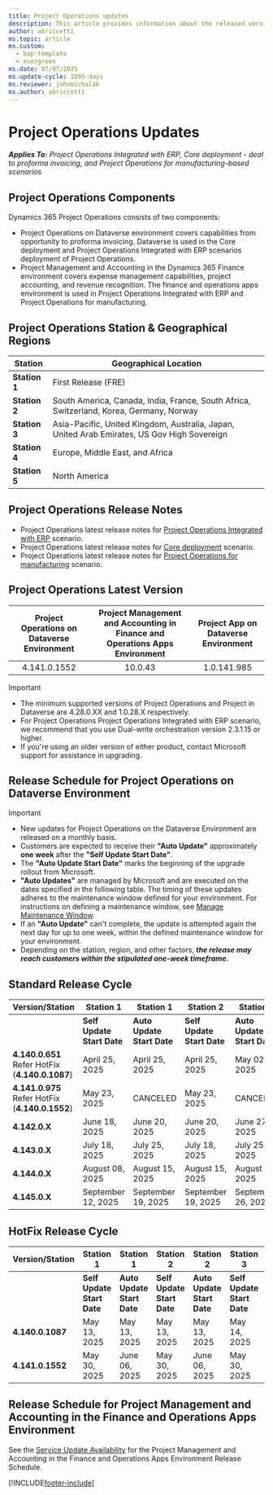 ```yaml
---
title: Project Operations updates
description: This article provides information about the released versions of Dynamics 365 Project Operations.
author: abriccetti
ms.topic: article
ms.custom: 
  - bap-template
  - evergreen
ms.date: 07/07/2025
ms.update-cycle: 1095-days
ms.reviewer: johnmichalak
ms.author: abriccetti
---
```


# Project Operations Updates

_**Applies To:** Project Operations Integrated with ERP, Core deployment - deal to proforma invoicing, and Project Operations for manufacturing-based scenarios_

## Project Operations Components

Dynamics 365 Project Operations consists of two components:

- Project Operations on Dataverse environment covers capabilities from opportunity to proforma invoicing. Dataverse is used in the Core deployment and Project Operations Integrated with ERP scenarios deployment of Project Operations.
- Project Management and Accounting in the Dynamics 365 Finance environment covers expense management capabilities, project accounting, and revenue recognition. The finance and operations apps environment is used in Project Operations Integrated with ERP and Project Operations for manufacturing.

## Project Operations Station & Geographical Regions

| **Station**   | **Geographical Location**                                                                   |
|---------------|---------------------------------------------------------------------------------------------|
| **Station 1** | First Release (FRE)                                                                         |
| **Station 2** | South America, Canada, India, France, South Africa, Switzerland, Korea, Germany, Norway     |
| **Station 3** | Asia-Pacific, United Kingdom, Australia, Japan, United Arab Emirates, US Gov High Sovereign |
| **Station 4** | Europe, Middle East, and Africa                                                             |
| **Station 5** | North America                                                                               |

## Project Operations Release Notes
- Project Operations latest release notes for [Project Operations Integrated with ERP](whats-new-june-2025-resource-based.md) scenario.
- Project Operations latest release notes for [Core deployment](../pro/whats-new/whats-new-june-2025-lite.md) scenario.
- Project Operations latest release notes for [Project Operations for manufacturing](../prod-pma/whats-new/whats-new-Feb-2024-stocked.md) scenario.

## Project Operations Latest Version

| **Project Operations on Dataverse Environment** | **Project Management and Accounting in Finance and Operations Apps Environment** | **Project App on Dataverse Environment** |
|:-----------------------------------------------:|:--------------------------------------------------------------------------------:|:----------------------------------------:|
|                   4.141.0.1552                  |                                      10.0.43                                     |                1.0.141.985              |

> [!IMPORTANT]
> - The minimum supported versions of Project Operations and Project in Dataverse are 4.28.0.XX and 1.0.28.X respectively.
> - For Project Operations Project Operations Integrated with ERP scenario, we recommend that you use Dual-write orchestration version 2.3.1.15 or higher.
> - If you're using an older version of either product, contact Microsoft support for assistance in upgrading.

## Release Schedule for Project Operations on Dataverse Environment

> [!IMPORTANT]
> - New updates for Project Operations on the Dataverse Environment are released on a monthly basis.
> - Customers are expected to receive their **"Auto Update"** approximately **one week** after the **"Self Update Start Date"**.
> - The **"Auto Update Start Date"** marks the beginning of the upgrade rollout from Microsoft.
> - **"Auto Updates"** are managed by Microsoft and are executed on the dates specified in the following table. The timing of these updates adheres to the maintenance window defined for your environment. For instructions on defining a maintenance window, see [Manage Maintenance Window](/power-platform/admin/manage-maintenance-window).
> - If an **"Auto Update"** can't complete, the update is attempted again the next day for up to one week, within the defined maintenance window for your environment.
> - Depending on the station, region, and other factors, _**the release may reach customers within the stipulated one-week timeframe.**_

## Standard Release Cycle

| **Version/Station** | **Station 1**              | **Station 1**              | **Station 2**              | **Station 2**              | **Station 3**              | **Station 3**              | **Station 4**              | **Station 4**              | **Station 5**              | **Station 5**              |
|---------------------|----------------------------|----------------------------|----------------------------|----------------------------|----------------------------|----------------------------|----------------------------|----------------------------|----------------------------|----------------------------|
|                     | **Self Update Start Date** | **Auto Update Start Date** | **Self Update Start Date** | **Auto Update Start Date** | **Self Update Start Date** | **Auto Update Start Date** | **Self Update Start Date** | **Auto Update Start Date** | **Self Update Start Date** | **Auto Update Start Date** |
| **4.140.0.651** <br> Refer HotFix (**4.140.0.1087**)      | April 25, 2025             | April 25, 2025             | April 25, 2025             | May 02, 2025               | May 02, 2025               | CANCELED              | CANCELED               | CANCELED               | CANCELED               | CANCELED              |
| **4.141.0.975** <br> Refer HotFix (**4.140.0.1552**)      | May 23, 2025               | CANCELED               | May 23, 2025               | CANCELED               | CANCELED               | CANCELED               |CANCELED               | CANCELED              | CANCELED              | CANCELED             |
| **4.142.0.X**       | June 18, 2025              | June 20, 2025              | June 20, 2025              | June 27, 2025              | June 27, 2025              | July 04, 2025              | July 04, 2025              | July 11, 2025              | July 11, 2025              | July 18, 2025              |
| **4.143.0.X**       | July 18, 2025              | July 25, 2025              | July 18, 2025              | July 25, 2025              | July 25, 2025              | August 01, 2025            | August 01, 2025            | August 09, 2025            | August 09, 2025            | August 16, 2025            |
| **4.144.0.X**       | August 08, 2025            | August 15, 2025            | August 15, 2025            | August 22, 2025            | August 22, 2025            | August 29, 2025            | August 29, 2025            | September 05, 2025         | September 05, 2025         | September 12, 2025         |
| **4.145.0.X**       | September 12, 2025         | September 19, 2025         | September 19, 2025         | September 26, 2025         | September 26, 2025         | October 03, 2025           | October 03, 2025           | October 10, 2025           | October 10, 2025           | October 17, 2025           |

## HotFix Release Cycle

| **Version/Station** | **Station 1**              | **Station 1**              | **Station 2**              | **Station 2**              | **Station 3**              | **Station 3**              | **Station 4**              | **Station 4**              | **Station 5**              | **Station 5**              |
|---------------------|----------------------------|----------------------------|----------------------------|----------------------------|----------------------------|----------------------------|----------------------------|----------------------------|----------------------------|----------------------------|
|                     | **Self Update Start Date** | **Auto Update Start Date** | **Self Update Start Date** | **Auto Update Start Date** | **Self Update Start Date** | **Auto Update Start Date** | **Self Update Start Date** | **Auto Update Start Date** | **Self Update Start Date** | **Auto Update Start Date** |
| **4.140.0.1087**    | May 13, 2025               | May 13, 2025               | May 13, 2025               | May 13, 2025               | May 14, 2025               | May 14, 2025               | May 14, 2025               | May 14, 2025               | May 16, 2025               | May 23, 2025               |
| **4.141.0.1552**    | May 30, 2025               | June 06, 2025               | May 30, 2025               | June 06, 2025               | May 30, 2025               | June 06, 2025               | June 06, 2025               | June 13, 2025               | June 13, 2025               | June 20, 2025               |


## Release Schedule for Project Management and Accounting in the Finance and Operations Apps Environment

See the [Service Update Availability](/dynamics365/fin-ops-core/dev-itpro/get-started/public-preview-releases) for the Project Management and Accounting in the Finance and Operations Apps Environment Release Schedule. 

[!INCLUDE[footer-include](../includes/footer-banner.md)]
